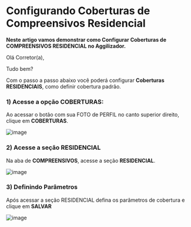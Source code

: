 # Configurando Coberturas de Compreensivos Residencial
**Neste artigo vamos demonstrar como Configurar Coberturas de COMPREENSIVOS RESIDENCIAL no Aggilizador.**

Olá Corretor(a),

Tudo bem?

Com o passo a passo abaixo você poderá configurar **Coberturas RESIDENCIAIS**, como definir cobertura padrão.

### 1) Acesse a opção COBERTURAS:

Ao acessar o botão com sua FOTO de PERFIL no canto superior direito, clique em **COBERTURAS**.

![image](https://github.com/user-attachments/assets/a18210ea-2888-4280-be8c-714b25baf7af)

### 2) Acesse a seção RESIDENCIAL

Na aba de **COMPREENSIVOS**, acesse a seção **RESIDENCIAL**.

![image](https://github.com/user-attachments/assets/bc9c12d6-41d6-4ff0-83e8-808909b4169a)

### 3) Definindo Parâmetros

Após acessar a seção RESIDENCIAL defina os parâmetros de cobertura e clique em **SALVAR**

![image](https://github.com/user-attachments/assets/6fd00aca-33f4-42e8-a101-4febcc774a5f)
